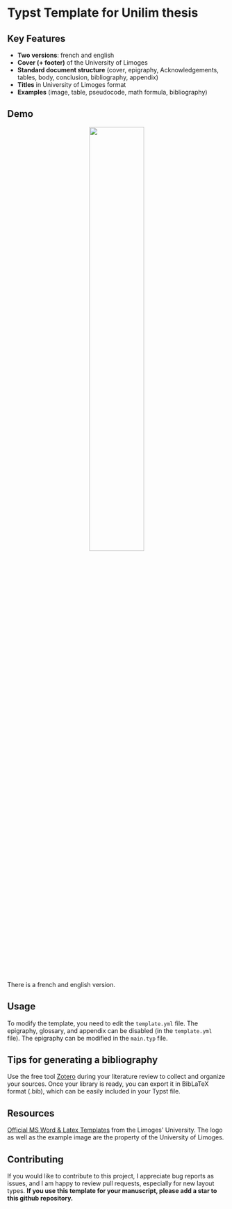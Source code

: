# Typst Template for Unilim thesis

## Key Features
- **Two versions**: french and english
- **Cover (+ footer)** of the University of Limoges
- **Standard document structure** (cover, epigraphy, Acknowledgements, tables, body, conclusion, bibliography, appendix)
- **Titles** in University of Limoges format
- **Examples** (image, table, pseudocode, math formula, bibliography)

## Demo
<center>
<img src="https://raw.githubusercontent.com/kawiluca/packages-unilim-thesis/refs/heads/main/packages/preview/minimal-unilim-thesis/0.1.0/thumbnail.png" width="50%">
</center>

There is a french and english version.

## Usage

To modify the template, you need to edit the `template.yml` file. The epigraphy, glossary, and appendix can be disabled (in the `template.yml` file). The epigraphy can be modified in the `main.typ` file.

## Tips for generating a bibliography
Use the free tool [Zotero](https://www.zotero.org/) during your literature review to collect and organize your sources. Once your library is ready, you can export it in BibLaTeX format (.bib), which can be easily included in your Typst file.

## Resources

[Official MS Word & Latex Templates](https://support.unilim.fr/publications-et-redaction/depot-et-modeles-de-documents/telecharger-un-modele-de-document/) from the Limoges' University. The logo as well as the example image are the property of the University of Limoges.

## Contributing

If you would like to contribute to this project, I appreciate bug reports as issues, and I am happy to review pull requests, especially for new layout types. **If you use this template for your manuscript, please add a star to this github repository.**